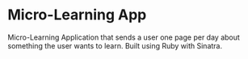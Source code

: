 # Micro-Learning App
Micro-Learning Application that sends a user one page per day about something the user wants to learn. Built using Ruby with Sinatra.

